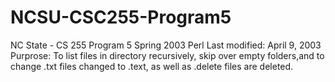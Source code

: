 # NCSU-CSC255-Program5

NC State - CS 255 Program 5 Spring 2003
Perl
Last modified: April 9, 2003
Purprose: To list files in directory recursively, skip over empty folders,and to change .txt files changed to .text, as well as .delete files are deleted.
